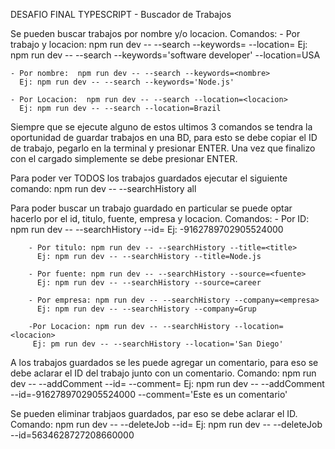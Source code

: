 DESAFIO FINAL TYPESCRIPT - Buscador de Trabajos

Se pueden buscar trabajos por nombre y/o locacion.
Comandos: - Por trabajo y locacion: npm run dev -- --search --keywords=<nombre> --location=<locacion>
Ej: npm run dev -- --search --keywords='software developer' --location=USA

    - Por nombre:  npm run dev -- --search --keywords=<nombre>
      Ej: npm run dev -- --search --keywords='Node.js'

    - Por Locacion:  npm run dev -- --search --location=<locacion>
      Ej: npm run dev -- --search --location=Brazil

Siempre que se ejecute alguno de estos ultimos 3 comandos se tendra la oportunidad de guardar trabajos en una BD, para esto se debe copiar el ID de trabajo, pegarlo en la terminal y presionar ENTER. Una vez que finalizo con el cargado simplemente se debe presionar ENTER.

Para poder ver TODOS los trabajos guardados ejecutar el siguiente comando:
npm run dev -- --searchHistory all

Para poder buscar un trabajo guardado en particular se puede optar hacerlo por el id, titulo, fuente, empresa y locacion.
Comandos: - Por ID: npm run dev -- --searchHistory --id=<id>
Ej: -9162789702905524000

        - Por titulo: npm run dev -- --searchHistory --title=<title>
          Ej: npm run dev -- --searchHistory --title=Node.js

        - Por fuente: npm run dev -- --searchHistory --source=<fuente>
          Ej: npm run dev -- --searchHistory --source=career

        - Por empresa: npm run dev -- --searchHistory --company=<empresa>
          Ej: npm run dev -- --searchHistory --company=Grup

        -Por Locacion: npm run dev -- --searchHistory --location=<locacion>
         Ej: pm run dev -- --searchHistory --location='San Diego'

A los trabajos guardados se les puede agregar un comentario, para eso se debe aclarar el ID del trabajo junto con un comentario.
Comando: npm run dev -- --addComment --id=<id> --comment=<comment>
Ej: npm run dev -- --addComment --id=-9162789702905524000 --comment='Este es un comentario'

Se pueden eliminar trabjaos guardados, par eso se debe aclarar el ID.
Comando: npm run dev -- --deleteJob --id=<id>
Ej: npm run dev -- --deleteJob --id=5634628727208660000
